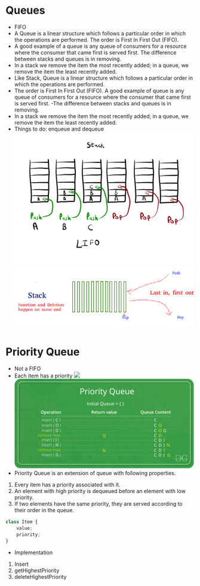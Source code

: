 # Queues
- FIFO
- A Queue is a linear structure which follows a particular order in which the operations are performed. The order is First In First Out (FIFO). 
- A good example of a queue is any queue of consumers for a resource where the consumer that came first is served first. The difference between stacks and queues is in removing.
- In a stack we remove the item the most recently added; in a queue, we remove the item the least recently added.
- Like Stack, Queue is a linear structure which follows a particular order in which the operations are performed.
- The order is First In First Out (FIFO).  A good example of queue is any queue of consumers for a resource where the consumer that came first is served first. 
-The difference between stacks and queues is in removing.
- In a stack we remove the item the most recently added; in a queue, we remove the item the least recently added.
- Things to do: enqueue and dequeue
![](./../images/image-4.JPG)
![](./../images/image-4_1.PNG)

# Priority Queue
- Not a FIFO
- Each item has a priority
![](./../images/image-6.PNG)
![](./../images/image-6_1.JPG)
- Priority Queue is an extension of queue with following properties.
1. Every item has a priority associated with it.
2. An element with high priority is dequeued before an element with low priority.
3. If two elements have the same priority, they are served according to their order in the queue.

```javascript
class Item {
    value;
    priority;
}
```

- Implementation
1. Insert
2. getHighestPriority
3. deleteHighestPriority
